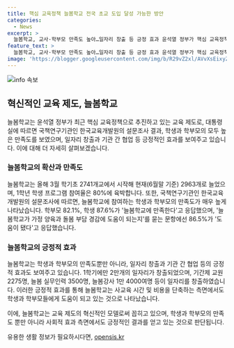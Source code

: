 ```yaml
---
title: 핵심 교육정책 늘봄학교 전국 초교 도입 달성 가능한 방안
categories:
  - News
excerpt: >
  늘봄학교, 교사·학부모 만족도 높아…일자리 창출 등 긍정 효과 윤석열 정부가 핵심 교육정책으로 추진 중인 늘봄학교가 양적·질적으로 향상됐다. 1학기에서 시작한 늘봄학교는 현장에서 호응을 얻고 2학기에는 전국 모든 초등학교에 확산될 전망이다. 늘봄학교 참여 학생과 학부모의 만족도가 높게 나타나며, 일자리 창출과 기관 간 협업 등 긍정적 효과도 있다는 것을 대통령실은 강조했다.
feature_text: >
  늘봄학교, 교사·학부모 만족도 높아…일자리 창출 등 긍정 효과 윤석열 정부가 핵심 교육정책으로 추진 중인 늘봄학교가 양적·질적으로 향상됐다. 1학기에서 시작한 늘봄학교는 현장에서 호응을 얻고 2학기에는 전국 모든 초등학교에 확산될 전망이다. 늘봄학교 참여 학생과 학부모의 만족도가 높게 나타나며, 일자리 창출과 기관 간 협업 등 긍정적 효과도 있다는 것을 대통령실은 강조했다.
image: 'https://blogger.googleusercontent.com/img/b/R29vZ2xl/AVvXsEixyZcFfHzMRdzZMjFBmAUKJYCLCGyLL1o632UiGVXcaFdKo_bkvkuCioo0uUKlGfBVcT3P84aROyZIXSBEx3Aw5nCQ3pTgDom1WDC4m8eifvWiAmWEEVb4x6G_l8C0QH225ldMjyaFvpxGEBGNO37VmDTDMHGhJPq73UglMfDca1-0aw/s1600/blogspot.png'
---
```


<p><img src="https://blogger.googleusercontent.com/img/b/R29vZ2xl/AVvXsEixyZcFfHzMRdzZMjFBmAUKJYCLCGyLL1o632UiGVXcaFdKo_bkvkuCioo0uUKlGfBVcT3P84aROyZIXSBEx3Aw5nCQ3pTgDom1WDC4m8eifvWiAmWEEVb4x6G_l8C0QH225ldMjyaFvpxGEBGNO37VmDTDMHGhJPq73UglMfDca1-0aw/s1600/blogspot.png" alt="info 속보" /></p>

<h2 data-ke-size="size26">혁신적인 교육 제도, 늘봄학교</h2>

<p data-ke-size="size16">늘봄학교는 윤석열 정부가 최근 핵심 교육정책으로 추진하고 있는 교육 제도로, 대통령실에 따르면 국책연구기관인 한국교육개발원의 설문조사 결과, 학생과 학부모의 모두 높은 만족도를 보였으며, 일자리 창출과 기관 간 협업 등 긍정적인 효과를 보여주고 있습니다. 이에 대해 더 자세히 살펴보겠습니다.</p>

<h3>늘봄학교의 확산과 만족도</h3>

<p data-ke-size="size16">늘봄학교는 올해 3월 학기초 2741개교에서 시작해 현재(6월말 기준) 2963개로 늘었으며, 1학년 학생 프로그램 참여율은 80%에 육박합니다. 또한, 국책연구기관인 한국교육개발원의 설문조사에 따르면, 늘봄학교에 참여하는 학생과 학부모의 만족도가 매우 높게 나타났습니다. 학부모 82.1%, 학생 87.6%가 '늘봄학교에 만족한다'고 응답했으며, '늘봄학교가 가정 양육과 돌봄 부담 경감에 도움이 되는지'를 묻는 문항에선 86.5%가 '도움이 됐다'고 응답했습니다.</p>

<h3>늘봄학교의 긍정적 효과</h3>

<p data-ke-size="size16">늘봄학교는 학생과 학부모의 만족도뿐만 아니라, 일자리 창출과 기관 간 협업 등의 긍정적 효과도 보여주고 있습니다. 1학기에만 2만개의 일자리가 창출되었으며, 기간제 교원 2275명, 늘봄 실무인력 3500명, 늘봄강사 1만 4000여명 등이 일자리를 창출하였습니다. 이러한 긍정적 효과를 통해 늘봄학교는 사교육 시간 및 비용을 단축하는 측면에서도 학생과 학부모들에게 도움이 되고 있는 것으로 나타났습니다.</p>

<p data-ke-size="size16">이에, 늘봄학교는 교육 제도의 혁신적인 모델로써 꼽히고 있으며, 학생과 학부모의 만족도 뿐만 아니라 사회적 효과 측면에서도 긍정적인 결과를 얻고 있는 것으로 판단됩니다.</p>
유용한 생활 정보가 필요하시다면, <a href="https://opensis.kr" rel="dofollow">opensis.kr</a>


